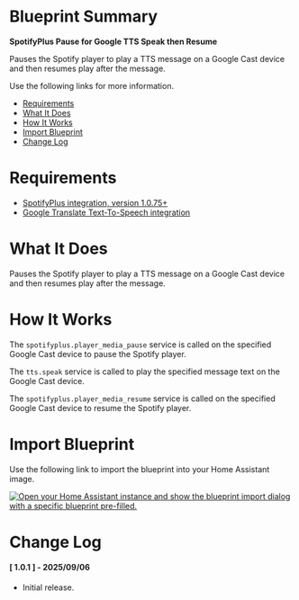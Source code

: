 # Blueprint Summary

__SpotifyPlus Pause for Google TTS Speak then Resume__

Pauses the Spotify player to play a TTS message on a Google Cast device and then resumes play after the message.

Use the following links for more information.
* [Requirements](#requirements)
* [What It Does](#what-does-it-do)
* [How It Works](#how-it-works)
* [Import Blueprint](#import-blueprint)
* [Change Log](#change-log)


# Requirements
* [SpotifyPlus integration, version 1.0.75+](https://github.com/thlucas1/homeassistantcomponent_spotifyplus/wiki)
* [Google Translate Text-To-Speech integration](https://www.home-assistant.io/integrations/google_translate/)


# What It Does

Pauses the Spotify player to play a TTS message on a Google Cast device and then resumes play after the message.


# How It Works

The `spotifyplus.player_media_pause` service is called on the specified Google Cast device to pause the Spotify player.

The `tts.speak` service is called to play the specified message text on the Google Cast device.

The `spotifyplus.player_media_resume` service is called on the specified Google Cast device to resume the Spotify player.


# Import Blueprint

Use the following link to import the blueprint into your Home Assistant image.

<a href="https://my.home-assistant.io/redirect/blueprint_import/?blueprint_url=https%3A%2F%2Fgithub.com%2Fthlucas1%2Fhomeassistant_blueprints%2Fblob%2Fmaster%2Fspotifyplus%2Fspotifyplus_pause_tts_speak_google_resume.yaml%3Fversion=1.0.1"><img src="https://my.home-assistant.io/badges/blueprint_import.svg" alt="Open your Home Assistant instance and show the blueprint import dialog with a specific blueprint pre-filled." width="" height="" loading="lazy"></a>


# Change Log

#### [ 1.0.1 ] - 2025/09/06

  * Initial release.
